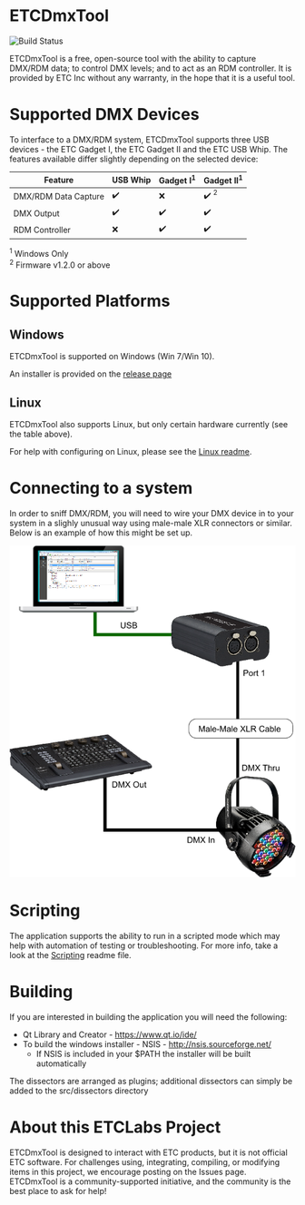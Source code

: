 # ETCDmxTool
![Build Status](https://github.com/ETCLabs/ETCDmxTool/actions/workflows/build.yml/badge.svg)

ETCDmxTool is a free, open-source tool with the ability to capture DMX/RDM data; to control DMX levels; and to act as an RDM controller. It is provided by ETC Inc without any warranty, in the hope that it is a useful tool.

# Supported DMX Devices
To interface to a DMX/RDM system, ETCDmxTool supports three USB devices - the ETC Gadget I, the ETC Gadget II and the ETC USB Whip. The features available differ slightly depending on the selected device:

| Feature              | USB Whip           | Gadget I<sup>1</sup> | Gadget II<sup>1</sup>           |
|----------------------|--------------------|----------------------|---------------------------------|
| DMX/RDM Data Capture | :heavy_check_mark: | :x:                  | :heavy_check_mark: <sup>2</sup> |
| DMX Output           | :heavy_check_mark: | :heavy_check_mark:   | :heavy_check_mark:              |
| RDM Controller       | :x:                | :heavy_check_mark:   | :heavy_check_mark:              |

<sup>1</sup> Windows Only  
<sup>2</sup> Firmware v1.2.0 or above

# Supported Platforms
## Windows
ETCDmxTool is supported on Windows (Win 7/Win 10).

An installer is provided on the [release page](https://github.com/ETCLabs/ETCDmxTool/releases/latest/)

## Linux
ETCDmxTool also supports Linux, but only certain hardware currently (see the table above).

For help with configuring on Linux, please see the [Linux readme](linux/README.md).

# Connecting to a system
In order to sniff DMX/RDM, you will need to wire your DMX device in to your system in a slighly unusual way using male-male XLR connectors or similar. Below is an example of how this might be set up.

![How to sniff graphic](./doc/HowToSniff.png)

# Scripting
The application supports the ability to run in a scripted mode which may help with automation of testing or troubleshooting. For more info, take a look at the [Scripting](./doc/SCRIPTING.md) readme file.

# Building
If you are interested in building the application you will need the following:

* Qt Library and Creator - https://www.qt.io/ide/
* To build the windows installer - NSIS - http://nsis.sourceforge.net/
	* If NSIS is included in your $PATH the installer will be built automatically

The dissectors are arranged as plugins; additional dissectors can simply be added to the src/dissectors directory

# About this ETCLabs Project

ETCDmxTool is designed to interact with ETC products, but it is not official ETC software. For challenges using, integrating, compiling, or modifying items in this project, we encourage posting on the Issues page. ETCDmxTool is a community-supported initiative, and the community is the best place to ask for help!
